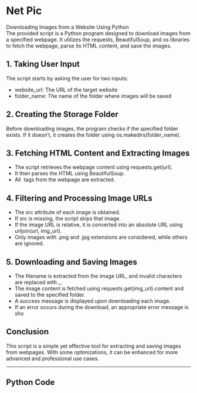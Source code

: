 # Net Pic
Downloading Images from a Website Using Python<br>
The provided script is a Python program designed to download images from a specified webpage. It utilizes the requests, BeautifulSoup, and os libraries to fetch the webpage, parse its HTML content, and save the images.
## 1. Taking User Input
The script starts by asking the user for two inputs:
- website_url: The URL of the target website
- folder_name: The name of the folder where images will be saved
## 2. Creating the Storage Folder
Before downloading images, the program checks if the specified folder exists. If it doesn’t, it creates the folder using os.makedirs(folder_name).
## 3. Fetching HTML Content and Extracting Images
- The script retrieves the webpage content using requests.get(url).
- It then parses the HTML using BeautifulSoup.
- All <img> tags from the webpage are extracted.
## 4. Filtering and Processing Image URLs
- The src attribute of each image is obtained.
- If src is missing, the script skips that image.
- If the image URL is relative, it is converted into an absolute URL using urljoin(url, img_url).
- Only images with .png and .jpg extensions are considered, while others are ignored.
## 5. Downloading and Saving Images
- The filename is extracted from the image URL, and invalid characters are replaced with _.
- The image content is fetched using requests.get(img_url).content and saved to the specified folder.
- A success message is displayed upon downloading each image.
- If an error occurs during the download, an appropriate error message is sho
## Conclusion
This script is a simple yet effective tool for extracting and saving images from webpages. With some optimizations, it can be enhanced for more advanced and professional use cases.
<hr>

## Python Code
